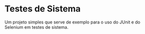 # Testes de Sistema
Um projeto simples que serve de exemplo para o uso do JUnit e do Selenium em testes de sistema.
